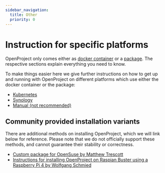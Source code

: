 ```yaml
---
sidebar_navigation:
  title: Other
  priority: 0
---
```


# Instruction for specific platforms

OpenProject only comes either as [docker container](../docker/) or a [package](../packaged/).
The respective sections explain everything you need to know.

To make things easier here we give further instructions on how to get up and running with OpenProject
on different platforms which use either the docker container or the package:

* [Kubernetes](../kubernetes)
* [Synology](../synology)
* [Manual (not recommended)](../manual)

## Community provided installation variants

There are additional methods on installing OpenProject, which we will link below for reference. Please note that we do not officially support these methods, and cannot guarantee their stability or correctness.

* [Custom package for OpenSuse by Matthew Trescott](https://en.opensuse.org/User:Matthewtrescott/OpenProject)
* [Instructions for installing OpenProject on Raspian Buster using a Raspberry Pi 4 by Wolfgang Schmied](https://github.com/madewhatnow/OpenProjectRaspberryPi)
